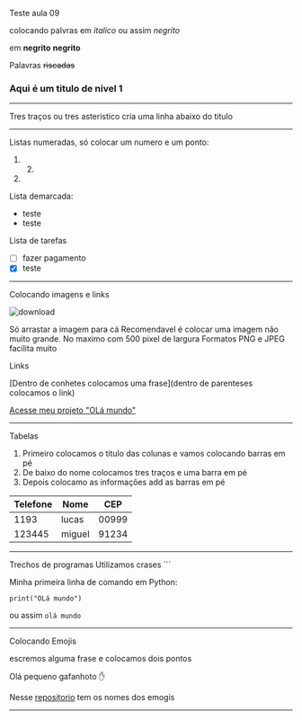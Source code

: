 Teste aula 09

colocando palvras em *italico* ou assim _negrito_

em **negrito** __negrito__

Palavras ~~riscadas~~ 

### Aqui é um titulo de nivel 1

---
Tres traços ou tres asteristico cria uma 
linha abaixo do titulo
***
Listas numeradas, só colocar um numero e um ponto:

1.
   2.
3.


Lista demarcada:

* teste
* teste


Lista de tarefas 

- [ ] fazer pagamento
- [x] teste

---
Colocando imagens e links

![download](https://user-images.githubusercontent.com/112831891/212483440-f805f170-8289-4ef3-aaf3-23465d22d4f4.png)

Só arrastar a imagem para cá
Recomendavel é colocar uma imagem não muito grande. No maximo com 500 pixel de largura
Formatos PNG e JPEG facilita muito 


Links

[Dentro de conhetes colocamos uma frase](dentro de parenteses colocamos o link)

[Acesse meu projeto "OLá mundo"](https://github.com/Moreira-89/Ola-mundo/edit/main/README.md)

---
Tabelas 
1. Primeiro colocamos o titulo das colunas e vamos colocando barras em pé
2. De baixo do nome colocamos tres traços e uma barra em pé
3. Depois colocamo as informações add as barras em pé

Telefone | Nome | CEP |
---|---|---|
1193 | lucas | 00999
123445 | miguel | 91234


---
Trechos de programas
Utilizamos crases ```

Minha primeira linha de comando em Python:
```
print("OLá mundo")
```
ou assim `olá mundo`

---
Colocando Emojis

escremos alguma frase e colocamos dois pontos 

Olá pequeno gafanhoto :hand:


Nesse [repositorio](https://github.com/ikatyang/emoji-cheat-sheet) tem os nomes dos emogis 

---
